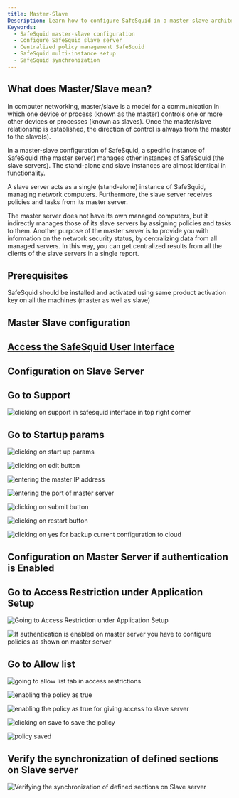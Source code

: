 ```yaml
---
title: Master-Slave
Description: Learn how to configure SafeSquid in a master-slave architecture where a central master server synchronizes and manages multiple slave instances for centralized policy control and reporting.
Keywords:
  - SafeSquid master-slave configuration
  - Configure SafeSquid slave server
  - Centralized policy management SafeSquid
  - SafeSquid multi-instance setup
  - SafeSquid synchronization
---
```


## What does Master/Slave mean?
In computer networking, master/slave is a model for a communication in which one device or process (known as the master) controls one or more other devices or processes (known as slaves). Once the master/slave relationship is established, the direction of control is always from the master to the slave(s).

In a master-slave configuration of SafeSquid, a specific instance of SafeSquid (the master server) manages other instances of SafeSquid (the slave servers). The stand-alone and slave instances are almost identical in functionality.

A slave server acts as a single (stand-alone) instance of SafeSquid, managing network computers. Furthermore, the slave server receives policies and tasks from its master server.

The master server does not have its own managed computers, but it indirectly manages those of its slave servers by assigning policies and tasks to them. Another purpose of the master server is to provide you with information on the network security status, by centralizing data from all managed servers. In this way, you can get centralized results from all the clients of the slave servers in a single report.

## Prerequisites
SafeSquid should be installed and activated using same product activation key on all the machines (master as well as slave)

## Master Slave configuration
## [Access the SafeSquid User Interface](/docs/08-SafeSquid%20Interface/Accessing%20the%20SafeSquid%20Interface.md)
## Configuration on Slave Server
## Go to Support
![clicking on support in safesquid interface in top right corner ](/img/How_To/Master_Slave_configuration/image1.webp)

## Go to Startup params 
![clicking on start up params](/img/How_To/Master_Slave_configuration/image2.webp)

![clicking on edit button](/img/How_To/Master_Slave_configuration/image3.webp)

![entering the master IP address](/img/How_To/Master_Slave_configuration/image4.webp)

![entering the port of master server](/img/How_To/Master_Slave_configuration/image5.webp)

![clicking on submit button](/img/How_To/Master_Slave_configuration/image6.webp)

![clicking on restart button](/img/How_To/Master_Slave_configuration/image7.webp)

![clicking on yes for backup current configuration to cloud](/img/How_To/Master_Slave_configuration/image8.webp)

## Configuration on Master Server if authentication is Enabled 
## Go to Access Restriction under Application Setup 

![Going to Access Restriction under Application Setup](/img/How_To/Master_Slave_configuration/image9.webp)

![If authentication is enabled on master server you have to configure policies as shown on master server](/img/How_To/Master_Slave_configuration/image9.webp)

## Go to Allow list
![going to allow list tab in access restrictions](/img/How_To/Master_Slave_configuration/image10.webp)

![enabling the policy as true](/img/How_To/Master_Slave_configuration/image11.webp)

![enabling the policy as true for giving access to slave server](/img/How_To/Master_Slave_configuration/image12.webp)

![clicking on save to save the policy](/img/How_To/Master_Slave_configuration/image13.webp)

![policy saved](/img/How_To/Master_Slave_configuration/image14.webp)

## Verify the synchronization of defined sections on Slave server
![Verifying the synchronization of defined sections on Slave server](/img/How_To/Master_Slave_configuration/image15.webp)
